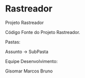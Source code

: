 # Rastreador
Projeto Rastreador

Código Fonte do Projeto Rastreador.

Pastas:

Assunto
 -> SubPasta

Equipe Desenvolvimento:

Gisomar 
Marcos
Bruno
